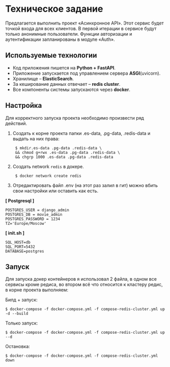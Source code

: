 # Техническое задание

Предлагается выполнить проект «Асинхронное API». Этот сервис будет точкой входа для всех клиентов. В первой итерации в сервисе будут только анонимные пользователи. Функции авторизации и аутентификации запланированы в модуле «Auth».

## Используемые технологии

- Код приложения пишется на **Python + FastAPI**.
- Приложение запускается под управлением сервера **ASGI**(uvicorn).
- Хранилище – **ElasticSearch**.
- За кеширование данных отвечает – **redis cluster**.
- Все компоненты системы запускаются через **docker**.


## Настройка

Для корректного запуска проекта необходимо произвести ряд действий.
1. Создать к корне проекта папки .es-data, .pg-data, .redis-data и выдать на них права:

        $ mkdir.es-data .pg-data .redis-data \
        && chmod g+rwx .es-data .pg-data .redis-data \
        && chgrp 1000 .es-data .pg-data .redis-data

2. Создать network `redis` в докере.

        $ docker network create redis

3. Отредактировать файл .env (на этот раз залил в гит) можно вбить свои настройки или оставить как есть.

**[ Postgresql ]**
```
POSTGRES_USER = django_admin 
POSTGRES_DB = movie_admin
POSTGRES_PASSWORD = 1234
TZ='Europe/Moscow'
```
**[ init.sh ]**
```
SQL_HOST=db
SQL_PORT=5432
DATABASE=postgres
```

## Запуск

Для запуска докер контейнеров я использовал 2 файла, в одном все сервисы кроме редиса, во втором всё что относится к кластеру редис, в корне проекта выполняем:

Билд + запуск:

    $ docker-compose -f docker-compose.yml -f compose-redis-cluster.yml up -d --build

Только запуск:

    $ docker-compose -f docker-compose.yml -f compose-redis-cluster.yml up --d

Остановка:

    $ docker-compose -f docker-compose.yml -f compose-redis-cluster.yml down